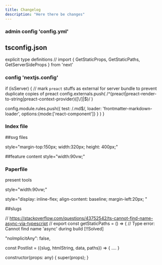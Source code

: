 ```yaml
---
title: Changelog
description: "Here there be changes"
---
```


### admin config 'config.yml'

## tsconfig.json
explicit type definitions
// import { GetStaticProps, GetStaticPaths, GetServerSideProps } from 'next'


### config 'nextjs.config'

if (isServer) {
  // mark `preact` stuffs as external for server bundle to prevent duplicate copies of preact
  config.externals.push(
    /^(preact|preact-render-to-string|preact-context-provider)([\\/]|$)/
  )

  config.module.rules.push({
    test: /\.md$/,
    loader: 'frontmatter-markdown-loader',
    options:{mode:['react-component']}
    }
  )
}



### Index file

##svg files
<!-- main svg -->
style="margin-top:150px; width:320px; height: 400px;"

##feature content
 style="width:90vw;"

### Paperfile

present tools

style="width:90vw;"

<!-- icons -->
style="display: inline-flex;
align-content: baseline;
margin-left:20px;
"

##slugs


// https://stackoverflow.com/questions/43752542/ts-cannot-find-name-async-via-typescript
// export const getStaticPaths = () => {
//  Type error: Cannot find name 'async' during build [!!Solved]


<!-- tsconfig.json -->
"noImplicitAny": false,


const Postlist = ({slug, htmlString, data, paths}) => { .... }

constructor(props: any) {
       super(props);
   }
